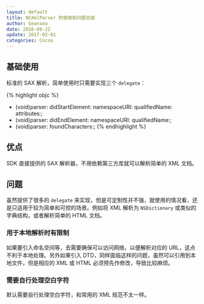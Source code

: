 ```yaml
---
layout: default
title: NSXmlParser 的使用和问题总结
author: Geansea
date: 2016-09-22
update: 2017-03-01
categories: Cocoa
---
```


## 基础使用

标准的 SAX 解析，简单使用时只需要实现三个 `delegate`：

{% highlight objc %}
- (void)parser: didStartElement: namespaceURI: qualifiedName: attributes:;
- (void)parser: didEndElement: namespaceURI: qualifiedName:;
- (void)parser: foundCharacters:;
{% endhighlight %}

## 优点

SDK 直接提供的 SAX 解析器，不用依赖第三方库就可以解析简单的 XML 文档。

## 问题

虽然提供了很多的 `delegate` 来实现，但是可定制性并不强，就使用的情况看，还是只适用于较为简单和可控的场景。例如将 XML 解析为 `NSDictionary` 或类似的字典结构，或者解析简单的 HTML 文档。

### 用于本地解析时有限制

如果要引入命名空间等，去需要确保可以访问网络，以便解析对应的 URL，这点不利于本地处理。另外如果引入 DTD，同样面临这样的问题，虽然可以引用到本地文件，但是相应的 XML 或 HTML 必须预先作修改，导致比较麻烦。

### 需要自行处理空白字符

默认需要自行处理空白字符，和常用的 XML 规范不太一样。
